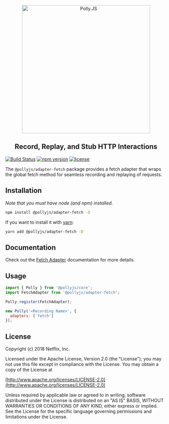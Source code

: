 <p align="center">
  <img alt="Polly.JS" width="400px" src="https://netflix.github.io/pollyjs/assets/images/wordmark-logo-alt.png" />
</p>
<h2 align="center">Record, Replay, and Stub HTTP Interactions</h2>

[![Build Status](https://travis-ci.com/Netflix/pollyjs.svg?branch=master)](https://travis-ci.com/Netflix/pollyjs)
[![npm version](https://badge.fury.io/js/%40pollyjs%2Fadapter-fetch.svg)](https://badge.fury.io/js/%40pollyjs%2Fadapter-fetch)
[![license](https://img.shields.io/github/license/Netflix/pollyjs.svg)](http://www.apache.org/licenses/LICENSE-2.0)

The `@pollyjs/adapter-fetch` package provides a fetch adapter that wraps the
global fetch method for seamless recording and replaying of requests.

## Installation

_Note that you must have node (and npm) installed._

```bash
npm install @pollyjs/adapter-fetch -D
```

If you want to install it with [yarn](https://yarnpkg.com):

```bash
yarn add @pollyjs/adapter-fetch -D
```

## Documentation

Check out the [Fetch Adapter](https://netflix.github.io/pollyjs/#/adapters/fetch)
documentation for more details.

## Usage

```js
import { Polly } from '@pollyjs/core';
import FetchAdapter from '@pollyjs/adapter-fetch';

Polly.register(FetchAdapter);

new Polly('<Recording Name>', {
  adapters: ['fetch']
});
```

## License

Copyright (c) 2018 Netflix, Inc.

Licensed under the Apache License, Version 2.0 (the "License"); you may not use this file except in compliance with the License. You may obtain a copy of the License at

[http://www.apache.org/licenses/LICENSE-2.0](http://www.apache.org/licenses/LICENSE-2.0)

Unless required by applicable law or agreed to in writing, software distributed under the License is distributed on an "AS IS" BASIS, WITHOUT WARRANTIES OR CONDITIONS OF ANY KIND, either express or implied. See the License for the specific language governing permissions and limitations under the License.
